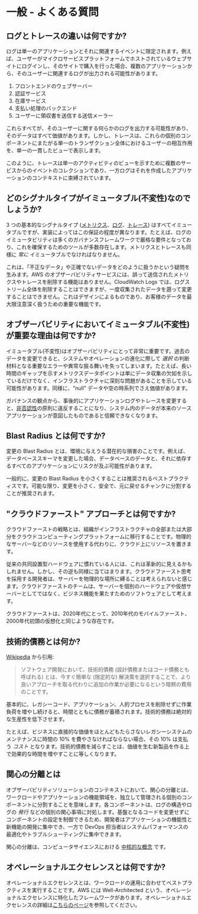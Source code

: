 # 一般 - よくある質問

## ログとトレースの違いは何ですか?

ログは単一のアプリケーションとそれに関連するイベントに限定されます。例えば、ユーザーがマイクロサービスプラットフォームでホストされているウェブサイトにログインし、そのサイトで購入を行った場合、複数のアプリケーションから、そのユーザーに関連するログが出力される可能性があります。

1. フロントエンドのウェブサーバー
2. 認証サービス
3. 在庫サービス
4. 支払い処理のバックエンド
5. ユーザーに領収書を送信する送信メーラー

これらすべてが、そのユーザーに関する何らかのログを出力する可能性があり、そのデータはすべて価値があります。しかし、トレースは、これらの個別のコンポーネントにまたがる単一のトランザクション全体におけるユーザーの相互作用を、単一の一貫したビューで表示します。

このように、トレースは単一のアクティビティのビューを示すために複数のサービスからのイベントのコレクションであり、一方ログはそれを作成したアプリケーションのコンテキストに束縛されています。

## どのシグナルタイプがイミュータブル(不変性)なのでしょうか?

3 つの基本的なシグナルタイプ ([メトリクス](../signals/metrics/)、[ログ](../signals/logs/)、[トレース](../signals/logs/)) はすべてイミュータブルですが、実装によってはこの保証の程度が異なります。たとえば、ログのイミュータビリティは多くのガバナンスフレームワークで厳格な要件となっており、これを確保するためのツールが多数存在します。メトリクスとトレースも同様に *常に* イミュータブルでなければなりません。

これは、「不正なデータ」や正確でないデータをどのように扱うかという疑問を生みます。AWS のオブザーバビリティサービスには、誤って送信されたメトリクスやトレースを削除する機能はありません。CloudWatch Logs では、ログストリーム全体を削除することはできますが、一度収集されたデータを遡って変更することはできません。これはデザインによるものであり、お客様のデータを最大限注意深く扱うための重要な機能です。

## オブザーバビリティにおいてイミュータブル(不変性)が重要な理由は何ですか?

イミュータブル(不変性)はオブザーバビリティにとって非常に重要です。過去のデータを変更できると、システムやオペレーションの進化に際して *選択* の判断材料となる重要なエラーや異常な振る舞いを失ってしまいます。たとえば、長い時間のギャップを示すメトリクスデータポイントは単にデータ収集の欠如を示しているだけでなく、インフラストラクチャに深刻な問題があることを示している可能性があります。同様に、"null" データや空の時系列でさえ価値があります。

ガバナンスの観点から、事後的にアプリケーションログやトレースを変更すると、[非否認性](https://en.wikipedia.org/wiki/Non-repudiation)の原則に違反することになり、システム内のデータが本来のソースアプリケーションが意図したものであると信頼できなくなります。

## Blast Radius とは何ですか?

変更の Blast Radius とは、環境に与えうる潜在的な損害のことです。例えば、データベーススキーマを変更した場合、データベースのデータと、それに依存するすべてのアプリケーションにリスクが及ぶ可能性があります。

一般的に、変更の Blast Radius を小さくすることは推奨されるベストプラクティスです。可能な限り、変更を小さく、安全で、元に戻せるチャンクに分割することが推奨されます。

## "クラウドファースト" アプローチとは何ですか?

クラウドファーストの戦略とは、組織がインフラストラクチャの全部または大部分をクラウドコンピューティングプラットフォームに移行することです。物理的なサーバーなどのリソースを使用する代わりに、クラウド上にリソースを置きます。

従来の共同設置型ハードウェアに慣れている人には、これは革新的に見えるかもしれません。しかし、その逆も同様に当てはまります。クラウドファースト思考を採用する開発者は、サーバーを物理的な場所に縛ることは考えられないと感じます。クラウドファーストのチームは、サーバーを個別のハードウェアや仮想サーバーとしてではなく、ビジネス機能を果たすためのソフトウェアとして考えます。

クラウドファーストは、2020年代にとって、2010年代のモバイルファースト、2000年代初頭の仮想化と同じような存在です。

## 技術的債務とは何か?

[Wikipedia](https://en.wikipedia.org/wiki/Technical_debt) から引用:

> ソフトウェア開発において、技術的債務 (設計債務またはコード債務とも呼ばれる) とは、今すぐ簡単な (限定的な) 解決策を選択することで、より良いアプローチを取る代わりに追加の作業が必要になるという暗黙の費用のことです。

基本的に、レガシーコード、アプリケーション、人的プロセスを削除せずに作業負荷を増やし続けると、時間とともに債務が蓄積されます。技術的債務は絶対的な生産性を低下させます。

たとえば、ビジネスに直接的な価値をほとんどもたらさないレガシーシステムのメンテナンスに時間の 10% を費やさなければならない場合、その 10% は支払う *コスト* となります。技術的債務を減らすことは、価値を生む新製品を作る上で効果的な時間を増やすことに等しくなります。

## 関心の分離とは

オブザーバビリティソリューションのコンテキストにおいて、関心の分離とは、ワークロードやアプリケーションの機能領域を、独立して管理される個別のコンポーネントに分割することを意味します。各コンポーネントは、ログの構造やログの *発行* などの個別の関心事項に対処します。基盤となるコードを変更せずにコンポーネントの設定を制御できるため、開発者はアプリケーションの機能性と新機能の開発に集中でき、一方で DevOps 担当者はシステムパフォーマンスの最適化やトラブルシューティングに集中できます。

関心の分離は、コンピュータサイエンスにおける [中核的な概念](https://en.wikipedia.org/wiki/Separation_of_concerns) です。

## オペレーショナルエクセレンスとは何ですか?

オペレーショナルエクセレンスとは、ワークロードの運用に合わせてベストプラクティスを実行することです。AWS には Well-Architected という、オペレーショナルエクセレンスに特化したフレームワークがあります。オペレーショナルエクセレンスの詳細は[こちらのページ](https://docs.aws.amazon.com/ja_jp/wellarchitected/latest/operational-excellence-pillar/welcome.html)を参照してください。
